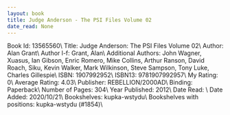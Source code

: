 ```yaml
---
layout: book
title: Judge Anderson - The PSI Files Volume 02
date_read: None
---
```


Book Id: 13565560\ 
Title: Judge Anderson: The PSI Files Volume 02\ 
Author: Alan Grant\ 
Author l-f: Grant, Alan\ 
Additional Authors: John Wagner, Xuasus, Ian   Gibson, Enric Romero, Mike  Collins, Arthur Ranson, David Roach, Siku, Kevin Walker, Mark Wilkinson, Steve Sampson, Tony Luke, Charles Gillespie\ 
ISBN: 1907992952\ 
ISBN13: 9781907992957\ 
My Rating: 0\ 
Average Rating: 4.03\ 
Publisher: REBELLION/2000AD\ 
Binding: Paperback\ 
Number of Pages: 304\ 
Year Published: 2012\ 
Date Read: \ 
Date Added: 2020/10/21\ 
Bookshelves: kupka-wstydu\ 
Bookshelves with positions: kupka-wstydu (#1854)\ 

